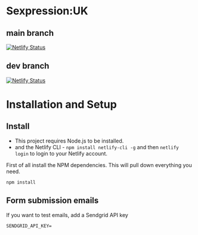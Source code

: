 # Sexpression:UK

## main branch
[![Netlify Status](https://api.netlify.com/api/v1/badges/ab979f81-b039-4ddf-af84-ced9ce8f5aba/deploy-status?branch=main)](https://app.netlify.com/sites/sexpression/deploys)

## dev branch
[![Netlify Status](https://api.netlify.com/api/v1/badges/ab979f81-b039-4ddf-af84-ced9ce8f5aba/deploy-status?branch=dev)](https://app.netlify.com/sites/sexpression/deploys)

# Installation and Setup
## Install
- This project requires Node.js to be installed.
- and the Netlify CLI - `npm install netlify-cli -g` and then `netlify login` to login to your Netlify account.

First of all install the NPM dependencies. This will pull down everything you need.

```
npm install
```

## Form submission emails

If you want to test emails, add a Sendgrid API key
```
SENDGRID_API_KEY=
```